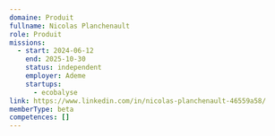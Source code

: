 ```yaml
---
domaine: Produit
fullname: Nicolas Planchenault
role: Produit
missions:
  - start: 2024-06-12
    end: 2025-10-30
    status: independent
    employer: Ademe
    startups:
      - ecobalyse
link: https://www.linkedin.com/in/nicolas-planchenault-46559a58/
memberType: beta
competences: []
---
```

